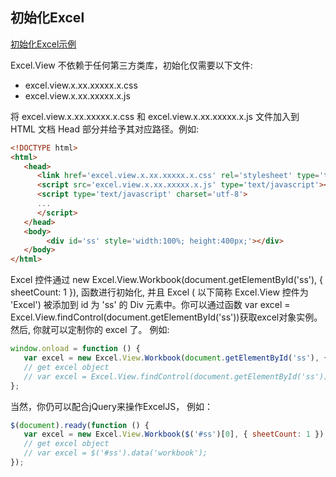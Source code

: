 ## 初始化Excel

[初始化Excel示例](../../demos/工作簿/初始化Excel/index.html)

Excel.View 不依赖于任何第三方类库，初始化仅需要以下文件:
* excel.view.x.xx.xxxxx.x.css
* excel.view.x.xx.xxxxx.x.js

将 excel.view.x.xx.xxxxx.x.css 和 excel.view.x.xx.xxxxx.x.js 文件加入到 HTML 文档 Head 部分并给予其对应路径。例如:
```html
<!DOCTYPE html>
<html>
   <head>
      <link href='excel.view.x.xx.xxxxx.x.css' rel='stylesheet' type='text/css'/>
      <script src='excel.view.x.xx.xxxxx.x.js' type='text/javascript'></script>
      <script type='text/javascript' charset='utf-8'>
      ...
      </script>
   </head>
   <body>
        <div id='ss' style='width:100%; height:400px;'></div>
   </body>
</html>
```

Excel 控件通过 new Excel.View.Workbook(document.getElementById('ss'), { sheetCount: 1 }), 函数进行初始化, 并且 Excel ( 以下简称 Excel.View 控件为 'Excel') 被添加到 id 为 'ss' 的 Div 元素中。你可以通过函数 var excel = Excel.View.findControl(document.getElementById('ss'))获取excel对象实例。然后, 你就可以定制你的 excel 了。 例如:
```JavaScript
window.onload = function () {
   var excel = new Excel.View.Workbook(document.getElementById('ss'), { sheetCount: 1 });
   // get excel object
   // var excel = Excel.View.findControl(document.getElementById('ss'));
};
```

当然，你仍可以配合jQuery来操作ExcelJS， 例如：
```JavaScript
$(document).ready(function () {
   var excel = new Excel.View.Workbook($('#ss')[0], { sheetCount: 1 });
   // get excel object
   // var excel = $('#ss').data('workbook');
});
```